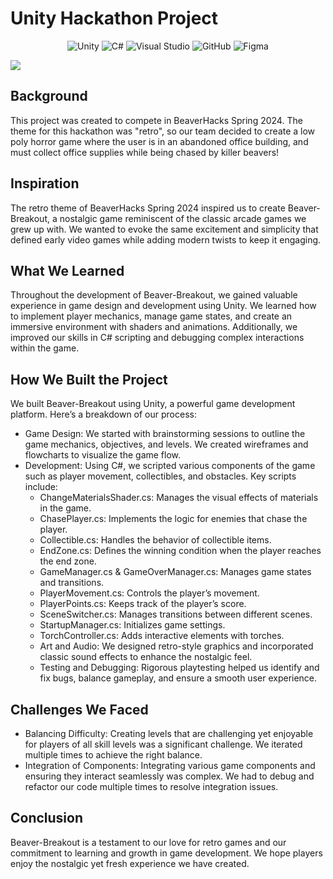 <h1>Unity Hackathon Project</h1>

<div align="center">
  
  ![Unity](https://img.shields.io/badge/unity-%23000000.svg?style=for-the-badge&logo=unity&logoColor=white)
  ![C#](https://img.shields.io/badge/c%23-%23239120.svg?style=for-the-badge&logo=csharp&logoColor=white)
  ![Visual Studio](https://img.shields.io/badge/Visual%20Studio-5C2D91.svg?style=for-the-badge&logo=visual-studio&logoColor=white)
  ![GitHub](https://img.shields.io/badge/github-%23121011.svg?style=for-the-badge&logo=github&logoColor=white)
  ![Figma](https://img.shields.io/badge/figma-%23F24E1E.svg?style=for-the-badge&logo=figma&logoColor=white)
  
</div>

<img src="https://d112y698adiu2z.cloudfront.net/photos/production/software_photos/002/908/207/datas/gallery.jpg"/>

<h2>Background</h2>
This project was created to compete in BeaverHacks Spring 2024. The theme for this hackathon was "retro", so our team decided to create a low poly horror game where the user is in an abandoned office building, and must collect office supplies while being chased by killer beavers!

<h2>Inspiration</h2>
The retro theme of BeaverHacks Spring 2024 inspired us to create Beaver-Breakout, a nostalgic game reminiscent of the classic arcade games we grew up with. We wanted to evoke the same excitement and simplicity that defined early video games while adding modern twists to keep it engaging.

<h2>What We Learned</h2>
Throughout the development of Beaver-Breakout, we gained valuable experience in game design and development using Unity. We learned how to implement player mechanics, manage game states, and create an immersive environment with shaders and animations. Additionally, we improved our skills in C# scripting and debugging complex interactions within the game.

<h2>How We Built the Project</h2>
We built Beaver-Breakout using Unity, a powerful game development platform. Here’s a breakdown of our process:

- Game Design: We started with brainstorming sessions to outline the game mechanics, objectives, and levels. We created wireframes and flowcharts to visualize the game flow.
- Development: Using C#, we scripted various components of the game such as player movement, collectibles, and obstacles. Key scripts include:
  - ChangeMaterialsShader.cs: Manages the visual effects of materials in the game.
  - ChasePlayer.cs: Implements the logic for enemies that chase the player.
  - Collectible.cs: Handles the behavior of collectible items.
  - EndZone.cs: Defines the winning condition when the player reaches the end zone.
  - GameManager.cs & GameOverManager.cs: Manages game states and transitions.
  - PlayerMovement.cs: Controls the player’s movement.
  - PlayerPoints.cs: Keeps track of the player’s score.
  - SceneSwitcher.cs: Manages transitions between different scenes.
  - StartupManager.cs: Initializes game settings.
  - TorchController.cs: Adds interactive elements with torches.
  - Art and Audio: We designed retro-style graphics and incorporated classic sound effects to enhance the nostalgic feel.
  - Testing and Debugging: Rigorous playtesting helped us identify and fix bugs, balance gameplay, and ensure a smooth user experience.

<h2>Challenges We Faced</h2>

- Balancing Difficulty: Creating levels that are challenging yet enjoyable for players of all skill levels was a significant challenge. We iterated multiple times to achieve the right balance.
- Integration of Components: Integrating various game components and ensuring they interact seamlessly was complex. We had to debug and refactor our code multiple times to resolve integration issues.

<h2>Conclusion</h2>
Beaver-Breakout is a testament to our love for retro games and our commitment to learning and growth in game development. We hope players enjoy the nostalgic yet fresh experience we have created.

